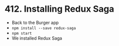 # 412. Installing Redux Saga
- Back to the Burger app
- `npm install --save redux-saga`
- `npm start`
- We installed Redux Saga